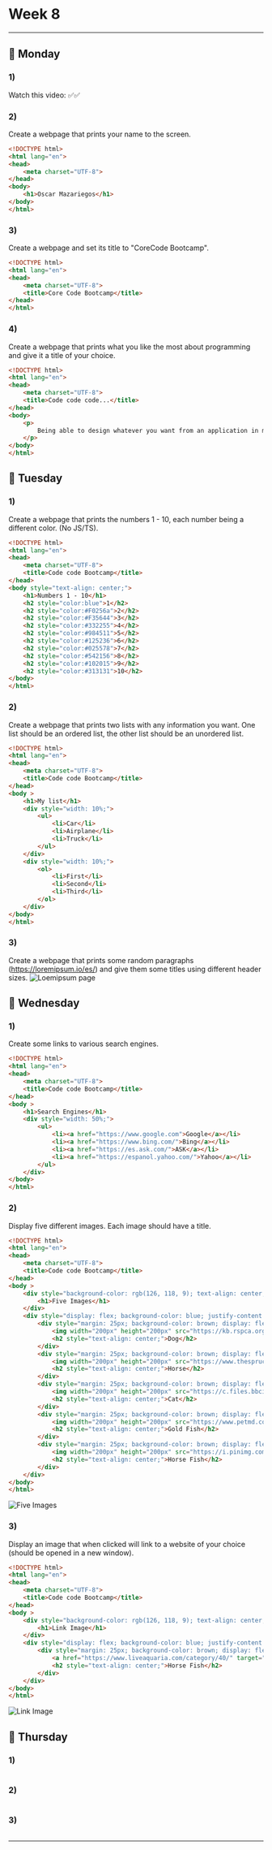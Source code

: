 # Week 8
---
## 🔴 Monday
### 1) 
Watch this video: ✅✅

### 2) 
Create a webpage that prints your name to the screen.
``` html
<!DOCTYPE html>
<html lang="en">
<head>
    <meta charset="UTF-8">
</head>
<body>
    <h1>Oscar Mazariegos</h1>
</body>
</html>
```
### 3) 
Create a webpage and set its title to "CoreCode Bootcamp".
``` html
<!DOCTYPE html>
<html lang="en">
<head>
    <meta charset="UTF-8">
    <title>Core Code Bootcamp</title>
</head>
</html>
```

### 4)
Create a webpage that prints what you like the most about programming and give it a title of your choice.
``` html
<!DOCTYPE html>
<html lang="en">
<head>
    <meta charset="UTF-8">
    <title>Code code code...</title>
</head>
<body>
    <p>
        Being able to design whatever you want from an application in my own way is a unique experience. I like programming because I can solve problems that range from the simplest to the most complex needs.
    </p>
</body>
</html>
```

## 🔴 Tuesday
### 1) 
Create a webpage that prints the numbers 1 - 10, each number being a different color. (No JS/TS).
``` html
<!DOCTYPE html>
<html lang="en">
<head>
    <meta charset="UTF-8">
    <title>Code code Bootcamp</title>
</head>
<body style="text-align: center;">
    <h1>Numbers 1 - 10</h1>
    <h2 style="color:blue">1</h2>
    <h2 style="color:#F0256a">2</h2>
    <h2 style="color:#F35644">3</h2>
    <h2 style="color:#332255">4</h2>
    <h2 style="color:#984511">5</h2>
    <h2 style="color:#125236">6</h2>
    <h2 style="color:#025578">7</h2>
    <h2 style="color:#542156">8</h2>
    <h2 style="color:#102015">9</h2>
    <h2 style="color:#313131">10</h2>
</body>
</html>
```

### 2) 
Create a webpage that prints two lists with any information you want. One list should be an ordered list, the other list should be an unordered list.
``` html
<!DOCTYPE html>
<html lang="en">
<head>
    <meta charset="UTF-8">
    <title>Code code Bootcamp</title>
</head>
<body >
    <h1>My list</h1>
    <div style="width: 10%;">
        <ul>
            <li>Car</li>
            <li>Airplane</li>
            <li>Truck</li>
        </ul>
    </div>
    <div style="width: 10%;">
        <ol>
            <li>First</li>
            <li>Second</li>
            <li>Third</li>
        </ol>
    </div>
</body>
</html>
```

### 3) 
Create a webpage that prints some random paragraphs (https://loremipsum.io/es/) and give them some titles using different header sizes.
![Loemipsum page](/Weeks/images/html1.png)

## 🔴 Wednesday
### 1) 
Create some links to various search engines.
``` html
<!DOCTYPE html>
<html lang="en">
<head>
    <meta charset="UTF-8">
    <title>Code code Bootcamp</title>
</head>
<body >
    <h1>Search Engines</h1>
    <div style="width: 50%;">
        <ul>
            <li><a href="https://www.google.com">Google</a></li>
            <li><a href="https://www.bing.com/">Bing</a></li>
            <li><a href="https://es.ask.com/">ASK</a></li>
            <li><a href="https://espanol.yahoo.com/">Yahoo</a></li>
        </ul>
    </div>
</body>
</html>
```

### 2) 
Display five different images. Each image should have a title.
``` html
<!DOCTYPE html>
<html lang="en">
<head>
    <meta charset="UTF-8">
    <title>Code code Bootcamp</title>
</head>
<body >
    <div style="background-color: rgb(126, 118, 9); text-align: center;">
        <h1>Five Images</h1>
    </div>
    <div style="display: flex; background-color: blue; justify-content: center;">
        <div style="margin: 25px; background-color: brown; display: flex; flex-direction: column; justify-content: center;">
            <img width="200px" height="200px" src="https://kb.rspca.org.au/wp-content/uploads/2018/11/golder-retriever-puppy.jpeg"/>
            <h2 style="text-align: center;">Dog</h2>
        </div>
        <div style="margin: 25px; background-color: brown; display: flex; flex-direction: column; justify-content: center;">
            <img width="200px" height="200px" src="https://www.thespruce.com/thmb/fXjwNQJlSaHdluinEjNwcXQ3xTI=/2081x1441/filters:fill(auto,1)/GettyImages-898377636-cb49f5c0b57140af9a7d6d3b8be1100e.jpg"/>
            <h2 style="text-align: center;">Horse</h2>
        </div>
        <div style="margin: 25px; background-color: brown; display: flex; flex-direction: column; justify-content: center;">
            <img width="200px" height="200px" src="https://c.files.bbci.co.uk/151AB/production/_111434468_gettyimages-1143489763.jpg"/>
            <h2 style="text-align: center;">Cat</h2>
        </div>
        <div style="margin: 25px; background-color: brown; display: flex; flex-direction: column; justify-content: center;">
            <img width="200px" height="200px" src="https://www.petmd.com/sites/default/files/styles/article_image/public/goldfish-swimmingtoward_285011336_0.jpg?itok=ZZaLxiFQ"/>
            <h2 style="text-align: center;">Gold Fish</h2>
        </div>
        <div style="margin: 25px; background-color: brown; display: flex; flex-direction: column; justify-content: center;">
            <img width="200px" height="200px" src="https://i.pinimg.com/originals/35/0c/fe/350cfea7c1159f61fc0ffa605b72772b.jpg"/>
            <h2 style="text-align: center;">Horse Fish</h2>
        </div>
    </div>
</body>
</html>
```
![Five Images](/Weeks/images/html2.png)

### 3) 
Display an image that when clicked will link to a website of your choice (should be opened in a new window).
``` html
<!DOCTYPE html>
<html lang="en">
<head>
    <meta charset="UTF-8">
    <title>Code code Bootcamp</title>
</head>
<body >
    <div style="background-color: rgb(126, 118, 9); text-align: center;">
        <h1>Link Image</h1>
    </div>
    <div style="display: flex; background-color: blue; justify-content: center;">
        <div style="margin: 25px; background-color: brown; display: flex; flex-direction: column; justify-content: center;">
            <a href="https://www.liveaquaria.com/category/40/" target="_blank"><img width="200px" height="200px" src="https://i.pinimg.com/originals/35/0c/fe/350cfea7c1159f61fc0ffa605b72772b.jpg"/></a>
            <h2 style="text-align: center;">Horse Fish</h2>
        </div>
    </div>
</body>
</html>
```
![Link Image](/Weeks/images/html3.png)

## 🔴 Thursday
### 1) 
``` html
```

### 2) 
``` html
```

### 3) 
``` html
```

---
